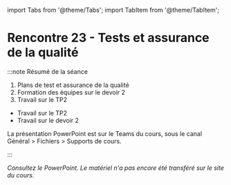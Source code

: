 import Tabs from '@theme/Tabs';
import TabItem from '@theme/TabItem';

# Rencontre 23 - Tests et assurance de la qualité

:::note Résumé de la séance

<Tabs>

<TabItem value="deroulement" label="👨‍🏫 Déroulement du cours">

1. Plans de test et assurance de la qualité
1. Formation des équipes sur le devoir 2
1. Travail sur le TP2

</TabItem>

<TabItem value="exercices" label="💻 Exercices à compléter">

- Travail sur le TP2
- Travail sur le devoir 2

</TabItem>

<TabItem value="ressources" label="📚 Ressources à consulter">

La présentation PowerPoint est sur le Teams du cours, sous le canal Général > Fichiers > Supports de cours.

</TabItem>

</Tabs>

:::


*Consultez le PowerPoint. Le matériel n'a pas encore été transféré sur le site du cours.*
